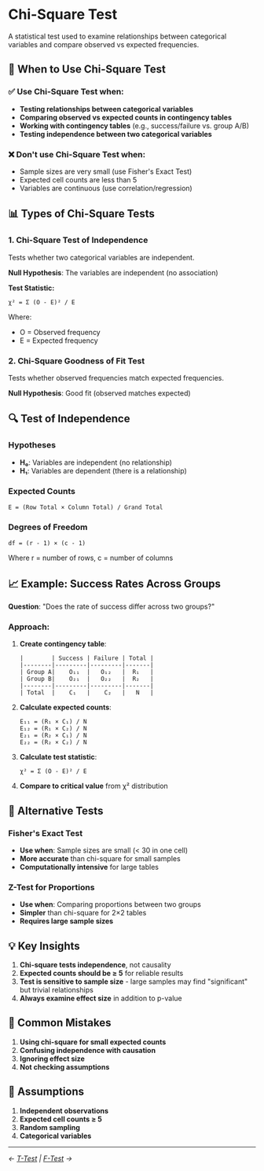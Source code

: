 # Chi-Square Test

A statistical test used to examine relationships between categorical variables and compare observed vs expected frequencies.

## 🎯 When to Use Chi-Square Test

### ✅ Use Chi-Square Test when:

- **Testing relationships between categorical variables**
- **Comparing observed vs expected counts in contingency tables**
- **Working with contingency tables** (e.g., success/failure vs. group A/B)
- **Testing independence between two categorical variables**

### ❌ Don't use Chi-Square Test when:

- Sample sizes are very small (use Fisher's Exact Test)
- Expected cell counts are less than 5
- Variables are continuous (use correlation/regression)

## 📊 Types of Chi-Square Tests

### 1. Chi-Square Test of Independence

Tests whether two categorical variables are independent.

**Null Hypothesis**: The variables are independent (no association)

**Test Statistic:**

```
χ² = Σ (O - E)² / E
```

Where:

- O = Observed frequency
- E = Expected frequency

### 2. Chi-Square Goodness of Fit Test

Tests whether observed frequencies match expected frequencies.

**Null Hypothesis**: Good fit (observed matches expected)

## 🔍 Test of Independence

### Hypotheses

- **H₀**: Variables are independent (no relationship)
- **H₁**: Variables are dependent (there is a relationship)

### Expected Counts

```
E = (Row Total × Column Total) / Grand Total
```

### Degrees of Freedom

```
df = (r - 1) × (c - 1)
```

Where r = number of rows, c = number of columns

## 📈 Example: Success Rates Across Groups

**Question**: "Does the rate of success differ across two groups?"

### Approach:

1. **Create contingency table**:

   ```
   |        | Success | Failure | Total |
   |--------|---------|---------|-------|
   | Group A|    O₁₁  |   O₁₂   |  R₁   |
   | Group B|    O₂₁  |   O₂₂   |  R₂   |
   |--------|---------|---------|-------|
   | Total  |    C₁   |    C₂   |   N   |
   ```

2. **Calculate expected counts**:

   ```
   E₁₁ = (R₁ × C₁) / N
   E₁₂ = (R₁ × C₂) / N
   E₂₁ = (R₂ × C₁) / N
   E₂₂ = (R₂ × C₂) / N
   ```

3. **Calculate test statistic**:

   ```
   χ² = Σ (O - E)² / E
   ```

4. **Compare to critical value** from χ² distribution

## 🔗 Alternative Tests

### Fisher's Exact Test

- **Use when**: Sample sizes are small (< 30 in one cell)
- **More accurate** than chi-square for small samples
- **Computationally intensive** for large tables

### Z-Test for Proportions

- **Use when**: Comparing proportions between two groups
- **Simpler** than chi-square for 2×2 tables
- **Requires large sample sizes**

## 💡 Key Insights

1. **Chi-square tests independence**, not causality
2. **Expected counts should be ≥ 5** for reliable results
3. **Test is sensitive to sample size** - large samples may find "significant" but trivial relationships
4. **Always examine effect size** in addition to p-value

## 🚨 Common Mistakes

1. **Using chi-square for small expected counts**
2. **Confusing independence with causation**
3. **Ignoring effect size**
4. **Not checking assumptions**

## 📝 Assumptions

1. **Independent observations**
2. **Expected cell counts ≥ 5**
3. **Random sampling**
4. **Categorical variables**

---

_← [T-Test](./t-test.md) | [F-Test](./f-test.md) →_
